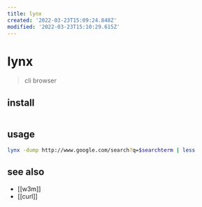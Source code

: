 ```yaml
---
title: lynx
created: '2022-03-23T15:09:24.848Z'
modified: '2022-03-23T15:10:29.615Z'
---
```


# lynx

> cli browser

## install

```sh

```

## usage

```sh
lynx -dump http://www.google.com/search?q=$searchterm | less
```

## see also

- [[w3m]]
- [[curl]]
